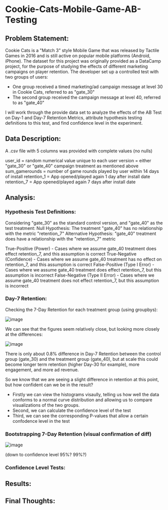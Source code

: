 # Cookie-Cats-Mobile-Game-AB-Testing

## Problem Statement:
Cookie Cats is a "Match 3" style Mobile Game that was released by Tactile Games in 2016 and is still active on popular mobile platforms (Android, iPhone). The dataset for this project was originally provided as a DataCamp project, for the purpose of studying the effects of different marketing campaigns on player retention. The developer set up a controlled test with two groups of users:
- One group received a timed marketing/ad campaign message at level 30 in Cookie Cats, referred to as "gate_30"
- The second group received the campaign message at level 40, referred to as "gate_40"

I will work through the provide data set to analyze the effects of the AB Test on Day-1 and Day-7 Retention Metrics, attribute hypothesis testing definitions to this test, and find confidence level in the experiment.

## Data Description:

A .csv file with 5 columns was provided with complete values (no nulls)


user_id = random numerical value unique to each user
version = either "gate_30" or "gate_40" campaign treatment as mentioned above
sum_gamerounds = number of game rounds played by user within 14 days of install
retention_1 = App opened/played again 1 day after install date
retention_7 = App opened/played again 7 days after install date

## Analysis:
### Hypothesis Test Definitions:
Considering "gate_30" as the standard control version, and "gate_40" as the test treatment:
Null Hypothesis: The treatment "gate_40" has no relationship with the metric "retention_7"
Alternative Hypothesis: "gate_40" treatment does have a relationship with the "retention_7" metric

True-Positive (Power) - Cases where we assume gate_40 treatment does effect retention_7, and this assumption is correct
True-Negative (Confidence) - Cases where we assume gate_40 treatment has no effect on retention_7, and this assumption is correct
False-Positive (Type I Error) - Cases where we assume gate_40 treatment does effect retention_7, but this assumption is incorrect
False-Negative (Type II Error) - Cases where we assume gate_40 treatment does not effect retention_7, but this assumption is incorrect

### Day-7 Retention:
Checking the 7-Day Retention for each treatment group (using groupbys):

![image](https://github.com/BenJLopez/Cookie-Cats-Mobile-Game-AB-Testing/assets/86575100/f3066377-c25c-486d-865a-b68a70432cd8)

We can see that the figures seem relatively close, but looking more closely at the differences:

![image](https://github.com/BenJLopez/Cookie-Cats-Mobile-Game-AB-Testing/assets/86575100/0623d763-bc9a-4561-98e5-6bf1ba140585)

There is only about 0.8% difference in Day-7 Retention between the control group (gate_30) and the treatment group (gate_40), but at scale this could become longer term retention (higher Day-30 for example), more engagement, and more ad revenue.

So we know that we are seeing a slight difference in retention at this point, but how confident can we be in the result?
- Firstly we can view the histograms visaully, telling us how well the data conforms to a normal curve distribution and allowing us to compare visualizations of the two groups.
- Second, we can calculate the confidence level of the test
- Third, we can see the corresponding P-values that allow a certain confodence level in the test


### Bootstrapping 7-Day Retention (visual confirmation of diff)

![image](https://github.com/BenJLopez/Cookie-Cats-Mobile-Game-AB-Testing/assets/86575100/21733feb-e145-47d2-8bde-9264e691f913)


(down to confidence level 95%? 99%?)
### Confidence Level Tests:

## Results:


## Final Thoughts:
